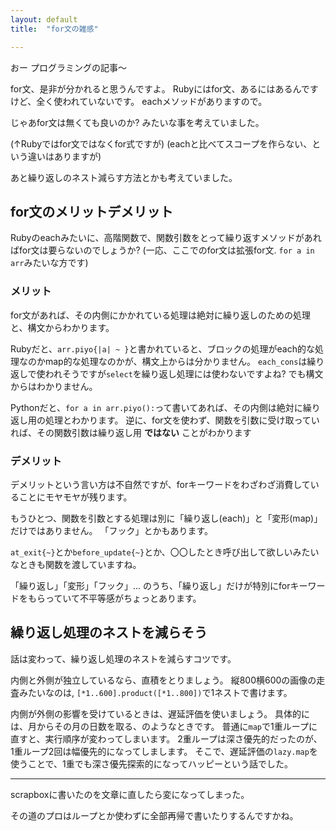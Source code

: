```yaml
---
layout: default
title:  "for文の雑感"

---
```


おー プログラミングの記事〜

for文、是非が分かれると思うんですよ。
Rubyにはfor文、あるにはあるんですけど、全く使われていないです。
eachメソッドがありますので。

じゃあfor文は無くても良いのか? みたいな事を考えていました。

(↑Rubyではfor文ではなくfor式ですが)
(eachと比べてスコープを作らない、という違いはありますが)

あと繰り返しのネスト減らす方法とかも考えていました。

## for文のメリットデメリット

Rubyのeachみたいに、高階関数で、関数引数をとって繰り返すメソッドがあればfor文は要らないのでしょうか?
(一応、ここでのfor文は拡張for文. `for a in arr`みたいな方です)

### メリット
for文があれば、その内側にかかれている処理は絶対に繰り返しのための処理と、構文からわかります。

Rubyだと、`arr.piyo{|a| ~ }`と書かれていると、ブロックの処理がeach的な処理なのかmap的な処理なのかが、構文上からは分かりません。
`each_cons`は繰り返しで使われそうですが`select`を繰り返し処理には使わないですよね? でも構文からはわかりません。

Pythonだと、`for a in arr.piyo():`って書いてあれば、その内側は絶対に繰り返し用の処理とわかります。
逆に、for文を使わず、関数を引数に受け取っていれば、その関数引数は繰り返し用 **ではない** ことがわかります

### デメリット
デメリットという言い方は不自然ですが、forキーワードをわざわざ消費していることにモヤモヤが残ります。

もうひとつ、関数を引数とする処理は別に「繰り返し(each)」と「変形(map)」だけではありません。
「フック」とかもあります。

`at_exit{~}`とか`before_update{~}`とか、〇〇したとき呼び出して欲しいみたいなときも関数を渡していますね。

「繰り返し」「変形」「フック」... のうち、「繰り返し」だけが特別にforキーワードをもらっていて不平等感がちょっとあります。

## 繰り返し処理のネストを減らそう

話は変わって、繰り返し処理のネストを減らすコツです。

内側と外側が独立しているなら、直積をとりましょう。
縦800横600の画像の走査みたいなのは, `[*1..600].product([*1..800])`で1ネストで書けます。

内側が外側の影響を受けているときは、遅延評価を使いましょう。
具体的には、月からその月の日数を取る、のようなときです。
普通に`map`で1重ループに直すと、実行順序が変わってしまいます。
2重ループは深さ優先的だったのが、1重ループ2回は幅優先的になってしまします。
そこで、遅延評価の`lazy.map`を使うことで、1重でも深さ優先探索的になってハッピーという話でした。

---

scrapboxに書いたのを文章に直したら変になってしまった。

その道のプロはループとか使わずに全部再帰で書いたりするんですかね。


